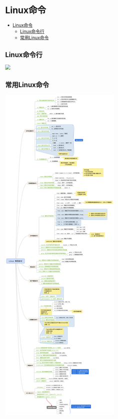 # Linux命令
<!-- TOC -->

- [Linux命令](#linux%e5%91%bd%e4%bb%a4)
  - [Linux命令行](#linux%e5%91%bd%e4%bb%a4%e8%a1%8c)
  - [常用Linux命令](#%e5%b8%b8%e7%94%a8linux%e5%91%bd%e4%bb%a4)

<!-- /TOC -->



## Linux命令行
![](https://static001.geekbang.org/resource/image/88/e5/8855bb645d8ecc35c80aa89cde5d16e5.jpg)


## 常用Linux命令
![](https://raw.githubusercontent.com/Syncma/Figurebed/master/img/QQ图片20170705135616.png)